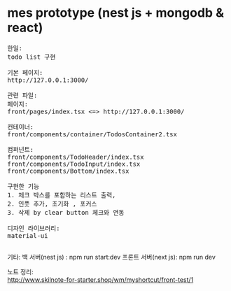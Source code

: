 # mes prototype (nest js + mongodb & react)

<pre>
한일:
todo list 구현 

기본 페이지:
http://127.0.0.1:3000/

관련 파일:
페이지:
front/pages/index.tsx <=> http://127.0.0.1:3000/

컨테이너:
front/components/container/TodosContainer2.tsx

컴퍼넌트:
front/components/TodoHeader/index.tsx
front/components/TodoInput/index.tsx
front/components/Bottom/index.tsx

구현한 기능
1. 체크 박스를 포함하는 리스트 출력, 
2. 인풋 추가, 초기화 , 포커스
3. 삭제 by clear button 체크와 연동

디자인 라이브러리:
material-ui

</pre>

기타:
백 서버(nest js) : npm run start:dev
프론트 서버(next js): npm run dev

노트 정리: <br>
<a>http://www.skilnote-for-starter.shop/wm/myshortcut/front-test/1</a>
